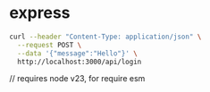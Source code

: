 # express

```sh
curl --header "Content-Type: application/json" \
  --request POST \
  --data '{"message":"Hello"}' \
  http://localhost:3000/api/login
```


// requires node v23, for require esm
